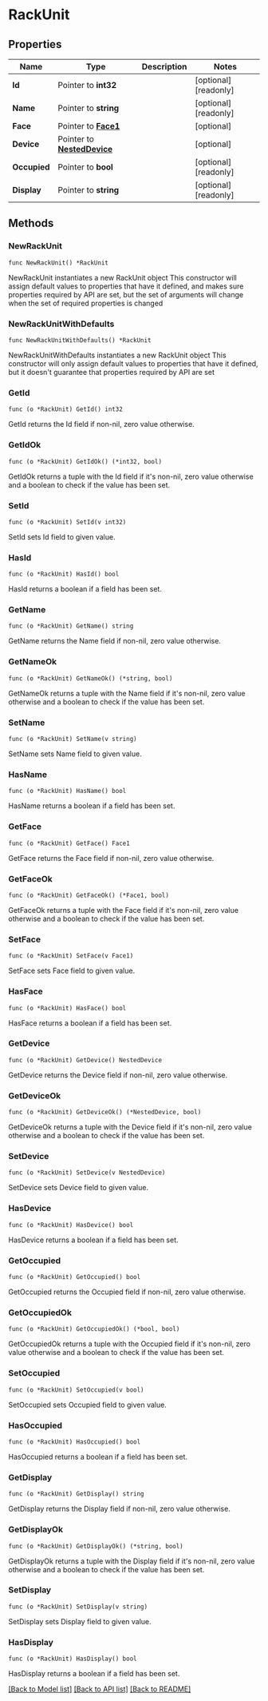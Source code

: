 # RackUnit

## Properties

Name | Type | Description | Notes
------------ | ------------- | ------------- | -------------
**Id** | Pointer to **int32** |  | [optional] [readonly] 
**Name** | Pointer to **string** |  | [optional] [readonly] 
**Face** | Pointer to [**Face1**](Face1.md) |  | [optional] 
**Device** | Pointer to [**NestedDevice**](NestedDevice.md) |  | [optional] 
**Occupied** | Pointer to **bool** |  | [optional] [readonly] 
**Display** | Pointer to **string** |  | [optional] [readonly] 

## Methods

### NewRackUnit

`func NewRackUnit() *RackUnit`

NewRackUnit instantiates a new RackUnit object
This constructor will assign default values to properties that have it defined,
and makes sure properties required by API are set, but the set of arguments
will change when the set of required properties is changed

### NewRackUnitWithDefaults

`func NewRackUnitWithDefaults() *RackUnit`

NewRackUnitWithDefaults instantiates a new RackUnit object
This constructor will only assign default values to properties that have it defined,
but it doesn't guarantee that properties required by API are set

### GetId

`func (o *RackUnit) GetId() int32`

GetId returns the Id field if non-nil, zero value otherwise.

### GetIdOk

`func (o *RackUnit) GetIdOk() (*int32, bool)`

GetIdOk returns a tuple with the Id field if it's non-nil, zero value otherwise
and a boolean to check if the value has been set.

### SetId

`func (o *RackUnit) SetId(v int32)`

SetId sets Id field to given value.

### HasId

`func (o *RackUnit) HasId() bool`

HasId returns a boolean if a field has been set.

### GetName

`func (o *RackUnit) GetName() string`

GetName returns the Name field if non-nil, zero value otherwise.

### GetNameOk

`func (o *RackUnit) GetNameOk() (*string, bool)`

GetNameOk returns a tuple with the Name field if it's non-nil, zero value otherwise
and a boolean to check if the value has been set.

### SetName

`func (o *RackUnit) SetName(v string)`

SetName sets Name field to given value.

### HasName

`func (o *RackUnit) HasName() bool`

HasName returns a boolean if a field has been set.

### GetFace

`func (o *RackUnit) GetFace() Face1`

GetFace returns the Face field if non-nil, zero value otherwise.

### GetFaceOk

`func (o *RackUnit) GetFaceOk() (*Face1, bool)`

GetFaceOk returns a tuple with the Face field if it's non-nil, zero value otherwise
and a boolean to check if the value has been set.

### SetFace

`func (o *RackUnit) SetFace(v Face1)`

SetFace sets Face field to given value.

### HasFace

`func (o *RackUnit) HasFace() bool`

HasFace returns a boolean if a field has been set.

### GetDevice

`func (o *RackUnit) GetDevice() NestedDevice`

GetDevice returns the Device field if non-nil, zero value otherwise.

### GetDeviceOk

`func (o *RackUnit) GetDeviceOk() (*NestedDevice, bool)`

GetDeviceOk returns a tuple with the Device field if it's non-nil, zero value otherwise
and a boolean to check if the value has been set.

### SetDevice

`func (o *RackUnit) SetDevice(v NestedDevice)`

SetDevice sets Device field to given value.

### HasDevice

`func (o *RackUnit) HasDevice() bool`

HasDevice returns a boolean if a field has been set.

### GetOccupied

`func (o *RackUnit) GetOccupied() bool`

GetOccupied returns the Occupied field if non-nil, zero value otherwise.

### GetOccupiedOk

`func (o *RackUnit) GetOccupiedOk() (*bool, bool)`

GetOccupiedOk returns a tuple with the Occupied field if it's non-nil, zero value otherwise
and a boolean to check if the value has been set.

### SetOccupied

`func (o *RackUnit) SetOccupied(v bool)`

SetOccupied sets Occupied field to given value.

### HasOccupied

`func (o *RackUnit) HasOccupied() bool`

HasOccupied returns a boolean if a field has been set.

### GetDisplay

`func (o *RackUnit) GetDisplay() string`

GetDisplay returns the Display field if non-nil, zero value otherwise.

### GetDisplayOk

`func (o *RackUnit) GetDisplayOk() (*string, bool)`

GetDisplayOk returns a tuple with the Display field if it's non-nil, zero value otherwise
and a boolean to check if the value has been set.

### SetDisplay

`func (o *RackUnit) SetDisplay(v string)`

SetDisplay sets Display field to given value.

### HasDisplay

`func (o *RackUnit) HasDisplay() bool`

HasDisplay returns a boolean if a field has been set.


[[Back to Model list]](../README.md#documentation-for-models) [[Back to API list]](../README.md#documentation-for-api-endpoints) [[Back to README]](../README.md)


